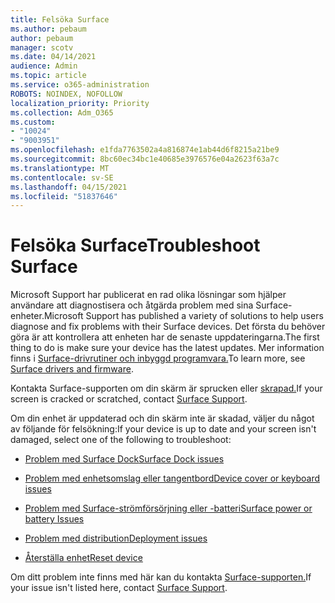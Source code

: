 ```yaml
---
title: Felsöka Surface
ms.author: pebaum
author: pebaum
manager: scotv
ms.date: 04/14/2021
audience: Admin
ms.topic: article
ms.service: o365-administration
ROBOTS: NOINDEX, NOFOLLOW
localization_priority: Priority
ms.collection: Adm_O365
ms.custom:
- "10024"
- "9003951"
ms.openlocfilehash: e1fda7763502a4a816874e1ab44d6f8215a21be9
ms.sourcegitcommit: 8bc60ec34bc1e40685e3976576e04a2623f63a7c
ms.translationtype: MT
ms.contentlocale: sv-SE
ms.lasthandoff: 04/15/2021
ms.locfileid: "51837646"
---
```

# <a name="troubleshoot-surface"></a><span data-ttu-id="d7ffb-102">Felsöka Surface</span><span class="sxs-lookup"><span data-stu-id="d7ffb-102">Troubleshoot Surface</span></span>

<span data-ttu-id="d7ffb-103">Microsoft Support har publicerat en rad olika lösningar som hjälper användare att diagnostisera och åtgärda problem med sina Surface-enheter.</span><span class="sxs-lookup"><span data-stu-id="d7ffb-103">Microsoft Support has published a variety of solutions to help users diagnose and fix problems with their Surface devices.</span></span> <span data-ttu-id="d7ffb-104">Det första du behöver göra är att kontrollera att enheten har de senaste uppdateringarna.</span><span class="sxs-lookup"><span data-stu-id="d7ffb-104">The first thing to do is make sure your device has the latest updates.</span></span> <span data-ttu-id="d7ffb-105">Mer information finns i [Surface-drivrutiner och inbyggd programvara.](https://docs.microsoft.com/surface/support-solutions-surface#surface-drivers-and-firmware)</span><span class="sxs-lookup"><span data-stu-id="d7ffb-105">To learn more, see [Surface drivers and firmware](https://docs.microsoft.com/surface/support-solutions-surface#surface-drivers-and-firmware).</span></span>

<span data-ttu-id="d7ffb-106">Kontakta Surface-supporten om din skärm är sprucken eller [skrapad.](https://docs.microsoft.com/surface/contact-surface-support?tabs=online)</span><span class="sxs-lookup"><span data-stu-id="d7ffb-106">If your screen is cracked or scratched, contact [Surface Support](https://docs.microsoft.com/surface/contact-surface-support?tabs=online).</span></span>

<span data-ttu-id="d7ffb-107">Om din enhet är uppdaterad och din skärm inte är skadad, väljer du något av följande för felsökning:</span><span class="sxs-lookup"><span data-stu-id="d7ffb-107">If your device is up to date and your screen isn't damaged, select one of the following to troubleshoot:</span></span>
 
- [<span data-ttu-id="d7ffb-108">Problem med Surface Dock</span><span class="sxs-lookup"><span data-stu-id="d7ffb-108">Surface Dock issues</span></span>](https://docs.microsoft.com/surface/support-solutions-surface#surface-dock-issues)
 
- [<span data-ttu-id="d7ffb-109">Problem med enhetsomslag eller tangentbord</span><span class="sxs-lookup"><span data-stu-id="d7ffb-109">Device cover or keyboard issues</span></span>](https://support.microsoft.com/sbs/surface/troubleshoot-your-surface-type-cover-or-keyboard-5b7ed1a7-bedd-5164-94a7-87f8e95df3fe?)
 
- [<span data-ttu-id="d7ffb-110">Problem med Surface-strömförsörjning eller -batteri</span><span class="sxs-lookup"><span data-stu-id="d7ffb-110">Surface power or battery Issues</span></span>](https://docs.microsoft.com/surface/support-solutions-surface#surface-power-or-battery-issues)
 
- [<span data-ttu-id="d7ffb-111">Problem med distribution</span><span class="sxs-lookup"><span data-stu-id="d7ffb-111">Deployment issues</span></span>](https://docs.microsoft.com/surface/support-solutions-surface#deployment-issues)
 
- [<span data-ttu-id="d7ffb-112">Återställa enhet</span><span class="sxs-lookup"><span data-stu-id="d7ffb-112">Reset device</span></span>](https://docs.microsoft.com/surface/support-solutions-surface#reset-device)

<span data-ttu-id="d7ffb-113">Om ditt problem inte finns med här kan du kontakta [Surface-supporten.](https://docs.microsoft.com/surface/contact-surface-support?tabs=online)</span><span class="sxs-lookup"><span data-stu-id="d7ffb-113">If your issue isn't listed here, contact [Surface Support](https://docs.microsoft.com/surface/contact-surface-support?tabs=online).</span></span>

